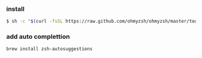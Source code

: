 

### install
```bash
$ sh -c "$(curl -fsSL https://raw.github.com/ohmyzsh/ohmyzsh/master/tools/install.sh)"
```


### add auto complettion
```bash
brew install zsh-autosuggestions
```
